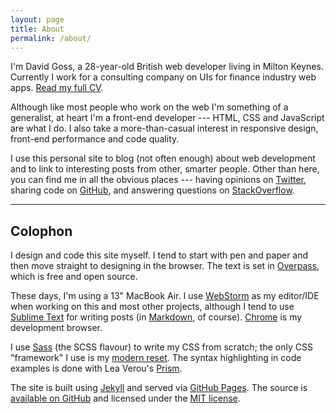 ```yaml
---
layout: page
title: About
permalink: /about/
---
```


I'm David Goss, a 28-year-old British web developer living in Milton Keynes. Currently I work for a consulting company on UIs for finance industry web apps. [Read my full CV](/cv/).

Although like most people who work on the web I'm something of a generalist, at heart I'm a front-end developer --- HTML, CSS and JavaScript are what I do. I also take a more-than-casual interest in responsive design, front-end performance and code quality.

I use this personal site to blog (not often enough) about web development and to link to interesting posts from other, smarter people. Other than here, you can find me in all the obvious places --- having opinions on [Twitter](http://twitter.com/davidjgoss), sharing code on [GitHub](http://github.com/davidjgoss), and answering questions on [StackOverflow](http://stackoverflow.com/users/2235953/david-goss).

- - -

## Colophon ##

I design and code this site myself. I tend to start with pen and paper and then move straight to designing in the browser. The text is set in [Overpass](http://overpassfont.org/), which is free and open source.

These days, I'm using a 13" MacBook Air. I use [WebStorm](https://www.jetbrains.com/webstorm/) as my editor/IDE when working on this and most other projects, although I tend to use [Sublime Text](http://www.sublimetext.com/) for writing posts (in [Markdown](https://daringfireball.net/projects/markdown/), of course). [Chrome](https://www.google.com/chrome/) is my development browser.

I use [Sass](http://sass-lang.com/) (the SCSS flavour) to write my CSS from scratch; the only CSS "framework" I use is my [modern reset](https://github.com/davidjgoss/modern-reset). The syntax highlighting in code examples is done with Lea Verou's [Prism](http://prismjs.com/).

The site is built using [Jekyll](http://jekyllrb.com) and served via [GitHub Pages](https://pages.github.com). The source is [available on GitHub](https://github.com/davidjgoss/davidjgoss.github.io) and licensed under the [MIT license](https://opensource.org/licenses/MIT).